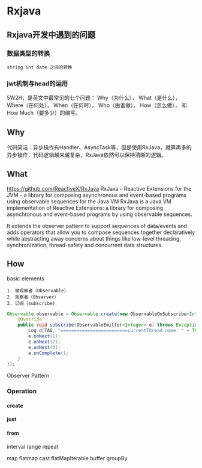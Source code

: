 # Rxjava

## Rxjava开发中遇到的问题

### 数据类型的转换

```text
string int date 之间的转换
```

### jwt机制与head的运用

5W2H，是英文中最常见的七个问题：
Why（为什么），
What（是什么），
Where（在何处），
When（在何时），
Who（由谁做），
How（怎么做），
和How Much（要多少）的缩写。

## Why
代码简洁：异步操作有Handler、AsyncTask等，但是使用RxJava，就算再多的异步操作，代码逻辑越来越复杂，RxJava依然可以保持清晰的逻辑。
## What
https://github.com/ReactiveX/RxJava
RxJava – Reactive Extensions for the JVM – a library for composing asynchronous and event-based programs using observable sequences for the Java VM
RxJava is a Java VM implementation of Reactive Extensions: a library for composing asynchronous and event-based programs by using observable sequences.

It extends the observer pattern to support sequences of data/events and adds operators that allow you to compose sequences together declaratively while abstracting away concerns about things like low-level threading, synchronization, thread-safety and concurrent data structures.
## How

basic elements
```
1. 被观察者（Observable）
2. 观察者（Observer）
3. 订阅（subscribe)
```

``` java
Observable observable = Observable.create(new ObservableOnSubscribe<Integer>() {
    @Override
    public void subscribe(ObservableEmitter<Integer> e) throws Exception {
        Log.d(TAG, "=========================currentThread name: " + Thread.currentThread().getName());
        e.onNext(1);
        e.onNext(2);
        e.onNext(3);
        e.onComplete();
    }
});
```


Observer Pattern

### Operation 

#### create

#### just

#### from


interval
range
repeat


map
flatmap
cast
flatMapIterable
buffer
groupBy
